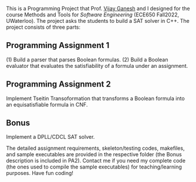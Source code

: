 This is a Programming Project that Prof. [Vijay Ganesh](https://vganesh1.github.io/) and I designed for the course Methods and Tools for *Software Engineering* (ECE650 Fall2022, UWaterloo). The project asks the students to build a SAT solver in C++. The project consists of three parts:

## Programming Assignment 1
(1) Build a parser that parses Boolean formulas.
(2) Build a Boolean evaluator that evaluates the satisfiability of a formula under an assignment.

## Programming Assignment 2
Implement Tseitin Transoformation that transforms a Boolean formula into an equisatisfiable formula in CNF.

## Bonus
Implement a DPLL/CDCL SAT solver.

The detailed assignment requirements, skeleton/testing codes, makefiles, and sample executables are provided in the respective folder (the Bonus description is included in PA2). Contact me if you need my complete code (the ones used to compile the sample executables) for teaching/learning purposes. Have fun coding!
